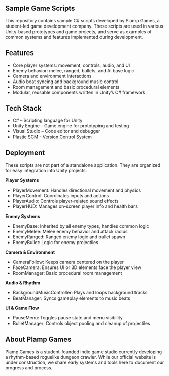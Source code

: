 ## **Sample Game Scripts**

This repository contains sample C# scripts developed by Plamp Games, a student-led game development company. These scripts are used in various Unity-based prototypes and game projects, and serve as examples of common systems and features implemented during development.

## **Features**

  - Core player systems: movement, controls, audio, and UI
  - Enemy behavior: melee, ranged, bullets, and AI base logic
  - Camera and environment interactions
  - Audio beat syncing and background music control
  - Room management and basic procedural elements
  - Modular, reusable components written in Unity’s C# framework

## **Tech Stack**

  - C# – Scripting language for Unity
  - Unity Engine – Game engine for prototyping and testing
  - Visual Studio – Code editor and debugger
  - Plastic SCM - Version Control System

## **Deployment**

These scripts are not part of a standalone application. They are organized for easy integration into Unity projects:

**Player Systems**
  - PlayerMovement: Handles directional movement and physics
  - PlayerControl: Coordinates inputs and actions
  - PlayerAudio: Controls player-related sound effects
  - PlayerHUD: Manages on-screen player info and health bars

**Enemy Systems**
  - EnemyBase: Inherited by all enemy types, handles common logic
  - EnemyMelee: Melee enemy behavior and attack radius
  - EnemyRanged: Ranged enemy logic and bullet spawn
  - EnemyBullet: Logic for enemy projectiles

**Camera & Environment**
  - CameraFollow: Keeps camera centered on the player
  - FaceCamera: Ensures UI or 3D elements face the player view
  - RoomManager: Basic procedural room management

**Audio & Rhythm**
  - BackgroundMusicController: Plays and loops background tracks
  - BeatManager: Syncs gameplay elements to music beats

**UI & Game Flow**
  - PauseMenu: Toggles pause state and menu visibility
  - BulletManager: Controls object pooling and cleanup of projectiles

## **About Plamp Games**
Plamp Games is a student-founded indie game studio currently developing a rhythm-based roguelike dungeon crawler.
While our official website is under construction, we share early systems and tools here to document our progress and process.
